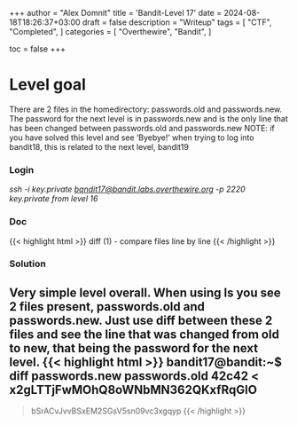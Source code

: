 +++
author = "Alex Domnit"
title = 'Bandit-Level 17'
date = 2024-08-18T18:26:37+03:00
draft = false
description = "Writeup"
tags = [
    "CTF",
    "Completed",
]
categories = [
    "Overthewire",
    "Bandit",
]

toc = false
+++

# Level goal
There are 2 files in the homedirectory: passwords.old and passwords.new. The password for the next level is in passwords.new and is the only line that has been changed between passwords.old and passwords.new
NOTE: if you have solved this level and see ‘Byebye!’ when trying to log into bandit18, this is related to the next level, bandit19

### Login
*ssh -i key.private bandit17@bandit.labs.overthewire.org -p 2220*\
*key.private from level 16*

### Doc
{{< highlight html >}}
diff (1)             - compare files line by line
{{< /highlight >}}

### Solution
Very simple level overall. When using **ls** you see 2 files present, **passwords.old** and **passwords.new**. Just use **diff** between these 2 files and see the line that was changed from old to new, that being the password for the next level.
{{< highlight html >}}
bandit17@bandit:~$ diff passwords.new passwords.old
42c42
< x2gLTTjFwMOhQ8oWNbMN362QKxfRqGlO
---
> bSrACvJvvBSxEM2SGsV5sn09vc3xgqyp
{{< /highlight >}}
